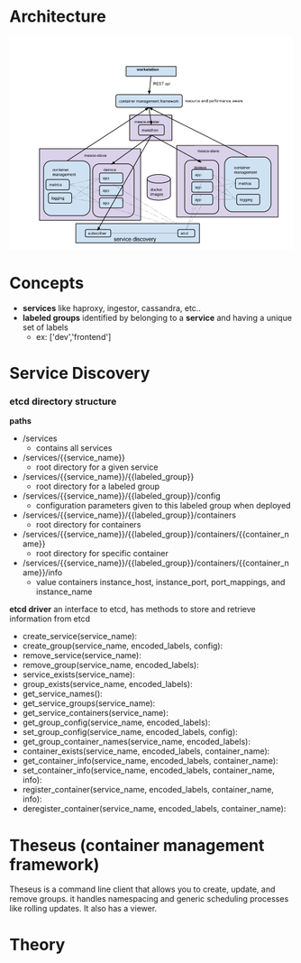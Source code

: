 # Architecture

<img src='/comparisons/mesos-kub.png'></img>

# Concepts

* __services__ like haproxy, ingestor, cassandra, etc..
* __labeled groups__ identified by belonging to a __service__ and having a unique set of labels 
	* ex: ['dev','frontend'] 

# Service Discovery

### etcd directory structure

__paths__
* /services
	* contains all services
* /services/{{service_name}}
	* root directory for a given service
* /services/{{service_name}}/{{labeled_group}}
	* root directory for a labeled group
* /services/{{service_name}}/{{labeled_group}}/config
	* configuration parameters given to this labeled group when deployed
* /services/{{service_name}}/{{labeled_group}}/containers
	* root directory for containers
* /services/{{service_name}}/{{labeled_group}}/containers/{{container_name}}
	* root directory for specific container
* /services/{{service_name}}/{{labeled_group}}/containers/{{container_name}}/info
	* value containers instance_host, instance_port, port_mappings, and instance_name	

__etcd driver__
an interface to etcd, has methods to store and retrieve information from etcd
* create_service(service_name):
* create_group(service_name, encoded_labels, config):
* remove_service(service_name):
* remove_group(service_name, encoded_labels):
* service_exists(service_name):
* group_exists(service_name, encoded_labels):
* get_service_names():
* get_service_groups(service_name):
* get_service_containers(service_name):
* get_group_config(service_name, encoded_labels):
* set_group_config(service_name, encoded_labels, config):
* get_group_container_names(service_name, encoded_labels):
* container_exists(service_name, encoded_labels, container_name):
* get_container_info(service_name, encoded_labels, container_name):
* set_container_info(service_name, encoded_labels, container_name, info):
* register_container(service_name, encoded_labels, container_name, info):
* deregister_container(service_name, encoded_labels, container_name):

# Theseus (container management framework)

Theseus is a command line client that allows you to create, update, and remove groups. 
it handles namespacing and generic scheduling processes like rolling updates.
It also has a viewer.

# Theory
